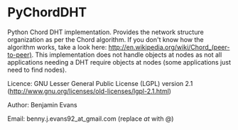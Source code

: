PyChordDHT
==========

Python Chord DHT implementation. Provides the network structure organization as per the Chord algorithm. If you don't know how the algorithm works, take a look here: http://en.wikipedia.org/wiki/Chord_(peer-to-peer). This implementation does not handle objects at nodes as not all applications needing a DHT require objects at nodes (some applications just need to find nodes).

Licence: GNU Lesser General Public License (LGPL) version 2.1 (http://www.gnu.org/licenses/old-licenses/lgpl-2.1.html)

Author: Benjamin Evans

Email: benny.j.evans92_at_gmail.com (replace _at_ with @)